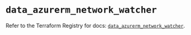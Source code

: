# `data_azurerm_network_watcher`

Refer to the Terraform Registry for docs: [`data_azurerm_network_watcher`](https://registry.terraform.io/providers/hashicorp/azurerm/3.94.0/docs/data-sources/network_watcher).
